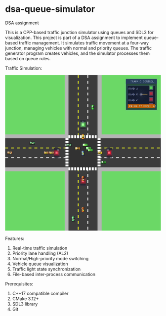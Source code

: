# dsa-queue-simulator
DSA assignment

This is a CPP-based traffic junction simulator using queues and SDL3 for visualization. 
This project is part of a DSA assignment to implement queue-based traffic management.
It simulates traffic movement at a four-way junction, managing vehicles with normal and priority queues.
The traffic generator program creates vehicles, and the simulator processes them based on queue rules.


Traffic Simulation:


![](trafficsimulator.gif)

Features:
1. Real-time traffic simulation
2. Priority lane handling (AL2)
3. Normal/High-priority mode switching
4. Vehicle queue visualization
5. Traffic light state synchronization
6. File-based inter-process communication

Prerequisites:
1. C++17 compatible compiler
2. CMake 3.12+
3. SDL3 library
4. Git

